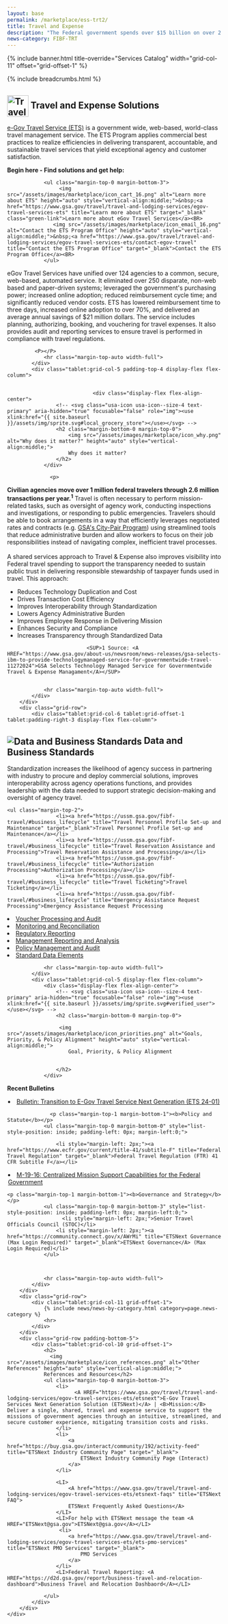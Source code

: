 ```yaml
---
layout: base
permalink: /marketplace/ess-trt2/
title: Travel and Expense
description: "The Federal government spends over $15 billion on over 2.5 million travel transactions / year. This streamlined service continually applies commercial best practices to realize travel efficiencies and deliver a transparent, accountable, and sustainable service that yields exceptional employee experience."
news-category: FIBF-TRT 
---
```



{% include banner.html title-override="Services Catalog" width="grid-col-11" offset="grid-offset-1" %}

<style>
  a.green-link {
    color: #D83933; /* Red color */
  }
</style>


<div class="grid-container">
    <div class="grid-row grid-gap">
            <div class="tablet:grid-col-10 tablet:grid-offset-1 padding-top-1">
            {% include breadcrumbs.html %}
            </div>
    </div>
</div>

<section class="pm" id="financial-management">
    <div class="grid-container">
        <div class="grid-row">
            <div class="tablet:grid-col-6 tablet:grid-offset-1 padding-top-4 tablet:padding-right-3 display-flex flex-column">
                <h2 class="margin-bottom-0 margin-top-0">
                   <img src="/assets/images/fibf/icons/icon.travel.webp" alt="Travel and Expense Icon" width="50px" height="auto" style="vertical-align:middle;"> Travel and Expense Solutions
                </h2>
                <p>
                   <A HREF="https://www.gsa.gov/travel/travel-and-lodging-services/egov-travel-services-ets">e-Gov Travel Service (ETS)</A> is a government wide, web-based, world-class travel management service. The ETS Program applies commercial best practices to realize efficiencies in delivering transparent, accountable, and sustainable travel services that yield exceptional agency and customer satisfaction.
                </p>

<B>Begin here - Find solutions and get help:</B><BR>

                <ul class="margin-top-0 margin-bottom-3">
                     <img src="/assets/images/marketplace/icon_cart_16.png" alt="Learn more about ETS" height="auto" style="vertical-align:middle;">&nbsp;<a href="https://www.gsa.gov/travel/travel-and-lodging-services/egov-travel-services-ets" title="Learn more about ETS" target="_blank" class="green-link">Learn more about eGov Travel Services</a><BR>
                   <img src="/assets/images/marketplace/icon_email_16.png" alt="Contact the ETS Program Office" height="auto" style="vertical-align:middle;">&nbsp;<a href="https://www.gsa.gov/travel/travel-and-lodging-services/egov-travel-services-ets/contact-egov-travel" title="Contact the ETS Program Office" target="_blank">Contact the ETS Program Office</a><BR>
                </ul>

eGov Travel Services have unified over 124 agencies to a common, secure, web-based, automated service. It eliminated over 250 disparate, non-web based and paper-driven systems; leveraged the government's purchasing power; increased online adoption; reduced reimbursement cycle time; and significantly reduced vendor costs. ETS has lowered reimbursement time to three days, increased online adoption to over 70%, and delivered an average annual savings of $21 million dollars.  The service includes planning, authorizing, booking, and vouchering for travel expenses. It also provides audit and reporting services to ensure travel is performed in compliance with travel regulations.

             <P></P>
                <hr class="margin-top-auto width-full">
            </div>
            <div class="tablet:grid-col-5 padding-top-4 display-flex flex-column">
            
                
                                <div class="display-flex flex-align-center">
                    <!-- <svg class="usa-icon usa-icon--size-4 text-primary" aria-hidden="true" focusable="false" role="img"><use xlink:href="{{ site.baseurl }}/assets/img/sprite.svg#local_grocery_store"></use></svg> -->
                    <h2 class="margin-bottom-0 margin-top-0">
                        <img src="/assets/images/marketplace/icon_why.png" alt="Why does it matter?" height="auto" style="vertical-align:middle;">
                        Why does it matter?
                    </h2>
                </div>
             
                  <p>
 <B>Civilian agencies move over 1 million federal travelers through 2.6 million transactions per year.<SUP>1</SUP></B>  Travel is often necessary to perform mission-related tasks, such as oversight of agency work, conducting inspections and investigations, or responding to public emergencies.  Travelers should be able to book arrangements in a way that efficiently leverages negotiated rates and contracts (e.g. <A HREF="https://www.gsa.gov/travel/plan-a-trip/transportation-airfare-rates-pov-rates-etc/airfare-rates-city-pair-program" title="GSA's City-Pair Program">GSA's City-Pair Program</A>) using streamlined tools that reduce administrative burden and allow workers to focus on their job responsibilities instead of navigating complex, inefficient travel processes.
<BR><BR>
A shared services approach to Travel & Expense also improves visibility into Federal travel spending to support the transparency needed to sustain public trust in delivering responsible stewardship of taxpayer funds used in travel. This approach:

<ul> 
<LI>Reduces Technology Duplication and Cost</LI>
<LI>Drives Transaction Cost Efficiency</LI>
<LI>Improves Interoperability through Standardization</LI>
<LI>Lowers Agency Administrative Burden</LI>
<LI>Improves Employee Response in Delivering Mission</LI>
<LI>Enhances Security and Compliance</LI>
<LI>Increases Transparency through Standardized Data</LI>

</ul>

</p>

                              <SUP>1 Source: <A HREF="https://www.gsa.gov/about-us/newsroom/news-releases/gsa-selects-ibm-to-provide-technologymanaged-service-for-governmentwide-travel-11272024">GSA Selects Technology Managed Service for Governmentwide Travel & Expense Managament</A></SUP>
      
     
                <hr class="margin-top-auto width-full">
            </div>
        </div>
        <div class="grid-row">
            <div class="tablet:grid-col-6 tablet:grid-offset-1 tablet:padding-right-3 display-flex flex-column">

<!-- why it matters -->
  <div class="display-flex flex-align-center">
                    <!-- <svg class="usa-icon usa-icon--size-4 text-primary" aria-hidden="true" focusable="false" role="img"><use xlink:href="{{ site.baseurl }}/assets/img/sprite.svg#check_circle"></use></svg> -->
                    <h2 class="margin-bottom-0 margin-top-0">

  <img src="/assets/images/marketplace/icon_standards.png" alt="Data and Business Standards" height="auto" style="vertical-align:middle;">
                        Data and Business Standards                 
                    </h2>
                </div>
Standardization increases the likelihood of agency success in partnering with industry to procure and deploy commercial solutions, improves interoperability across agency operations functions, and provides leadership with the data needed to support strategic decision-making and oversight of agency travel.

    <ul class="margin-top-2">
                    <li><a href="https://ussm.gsa.gov/fibf-travel/#business_lifecycle" title="Travel Personnel Profile Set-up and Maintenance" target="_blank">Travel Personnel Profile Set-up and Maintenance</a></li>
                    <li><a href="https://ussm.gsa.gov/fibf-travel/#business_lifecycle" title="Travel Reservation Assistance and Processing">Travel Reservation Assistance and Processing</a></li>
                    <li><a href="https://ussm.gsa.gov/fibf-travel/#business_lifecycle" title="Authorization Processing">Authorization Processing</a></li>
                    <li><a href="https://ussm.gsa.gov/fibf-travel/#business_lifecycle" title="Travel Ticketing">Travel Ticketing</a></li>
                    <li><a href="https://ussm.gsa.gov/fibf-travel/#business_lifecycle" title="Emergency Assistance Request Processing">Emergency Assistance Request Processing
</a></li>
                    <li><a href="https://ussm.gsa.gov/fibf-travel/#business_lifecycle" title="Voucher Processing and Audit">Voucher Processing and Audit</a></li>
                    <li><a href="https://ussm.gsa.gov/fibf-travel/#business_lifecycle" title="Monitoring and Reconciliation">Monitoring and Reconciliation</a></li>
                    <li><a href="https://ussm.gsa.gov/fibf-travel/#business_lifecycle" title="Regulatory Reporting">Regulatory Reporting</a></li>
                    <li><a href="https://ussm.gsa.gov/fibf-travel/#business_lifecycle" title="Management Reporting and Analysis" target="_blank">Management Reporting and Analysis</a></li>
                    <li><a href="https://ussm.gsa.gov/fibf-travel/#business_lifecycle" title="Policy Management and Audit">Policy Management and Audit</a></li>
      <li><a href="https://ussm.gsa.gov/fibf-travel/#standard_data_elements" title="Travel - Standard Data Elements">Standard Data Elements</a></li>



                    

</ul>


                <hr class="margin-top-auto width-full">
            </div>
            <div class="tablet:grid-col-5 display-flex flex-column">
                <div class="display-flex flex-align-center">
                    <!-- <svg class="usa-icon usa-icon--size-4 text-primary" aria-hidden="true" focusable="false" role="img"><use xlink:href="{{ site.baseurl }}/assets/img/sprite.svg#verified_user"></use></svg> -->
                    <h2 class="margin-bottom-0 margin-top-0">
                    
                     <img src="/assets/images/marketplace/icon_priorities.png" alt="Goals, Priority, & Policy Alignment" height="auto" style="vertical-align:middle;">
                        Goal, Priority, & Policy Alignment
                    
                
                    </h2>
                </div>

 <p class="margin-top-1 margin-bottom-1"><b>Recent Bulletins</b></p>
                <ul class="margin-top-0 margin-bottom-0" style="list-style-position: inside; padding-left: 0px; margin-left:0;">

   <li style="margin-left: 2px;"><a href="https://buy.gsa.gov/interact/community/192/activity-feed/post/2cfd80b0-e3eb-4692-9284-31e67a8acc1c/GSA_Bulletin_ETS_24-01_Transition_to_E-Gov_Travel_Service_Next_Generation_ETSNext" title="Transition to E-Gov Travel Service Next Generation" target="_blank">Bulletin: Transition to E-Gov Travel Service Next Generation (ETS 24-01)</a></li>
                            </ul>
                                        
                  <p class="margin-top-1 margin-bottom-1"><b>Policy and Statute</b></p>
                <ul class="margin-top-0 margin-bottom-0" style="list-style-position: inside; padding-left: 0px; margin-left:0;">
                 
                    <li style="margin-left: 2px;"><a href="https://www.ecfr.gov/current/title-41/subtitle-F" title="Federal Travel Regulation" target="_blank">Federal Travel Regulation (FTR) 41 CFR Subtitle F</a></li>
                 
   <li style="margin-left: 2px;"><a href="https://www.whitehouse.gov/wp-content/uploads/2019/04/M-19-16.pdf?page=3" title="Centralized Mission Support Capabilities for the Federal Government" target="_blank"> M-19-16: Centralized Mission Support Capabilities for the Federal Government</a></li>
                </ul>

    <p class="margin-top-1 margin-bottom-1"><b>Governance and Strategy</b></p>
                <ul class="margin-top-0 margin-bottom-3" style="list-style-position: inside; padding-left: 0px; margin-left:0;">
                      <li style="margin-left: 2px;">Senior Travel Officials Council (STOC)</li>
                    <li style="margin-left: 2px;"><a href="https://community.connect.gov/x/AWrMi" title="ETSNext Governance (Max Login Required)" target="_blank">ETSNext Governance</A> (Max Login Required)</li>
                </ul>
                
            
            
                <hr class="margin-top-auto width-full">
            </div>
        </div>
        <div class="grid-row">
            <div class="tablet:grid-col-11 grid-offset-1">
                {% include news/news-by-category.html category=page.news-category %}
                <hr>
            </div>
        </div>
        <div class="grid-row padding-bottom-5">
            <div class="tablet:grid-col-10 grid-offset-1">
                <h2>
                  <img src="/assets/images/marketplace/icon_references.png" alt="Other References" height="auto" style="vertical-align:middle;">
                References and Resources</h2>
                <ul class="margin-top-0 margin-bottom-3">
                    <li>
                          <A HREF="https://www.gsa.gov/travel/travel-and-lodging-services/egov-travel-services-ets/etsnext">E-Gov Travel Services Next Generation Solution (ETSNext)</A> | <B>Mission:</B> Deliver a single, shared, travel and expense service to support the missions of government agencies through an intuitive, streamlined, and secure customer experience, mitigating transition costs and risks.
                    </li>
                    <li>
                        <a href="https://buy.gsa.gov/interact/community/192/activity-feed" title="ETSNext Industry Community Page" target="_blank">
                            ETSNext Industry Community Page (Interact)
                        </a>
                    </li>

                    <LI>
                        <A href="https://www.gsa.gov/travel/travel-and-lodging-services/egov-travel-services-ets/etsnext-faqs" title="ETSNext FAQ">
                        ETSNext Frequently Asked Questions</A>
                    </LI>
                    <LI>For help with ETSNext message the team <A HREF="ETSNext@gsa.gov">ETSNext@gsa.gov</A></LI>
                     <li>
                        <a href="https://www.gsa.gov/travel/travel-and-lodging-services/egov-travel-services-ets/ets-pmo-services" title="ETSNext PMO Services" target="_blank">
                            PMO Services
                        </a>
                    </li>
                    <LI>Federal Travel Reporting: <A HREF="https://d2d.gsa.gov/report/business-travel-and-relocation-dashboard">Business Travel and Relocation Dashbaord</A></LI>
                    
                </ul>
            </div>
        </div>
    </div>
</section>

